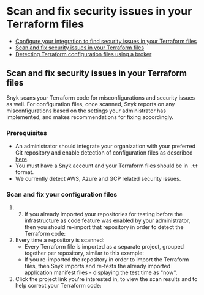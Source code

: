# Scan and fix security issues in your Terraform  files

* [ Configure your integration to find security issues in your Terraform files](/hc/en-us/articles/360011018938-Configure-your-integration-to-find-security-issues-in-your-Terraform-files)
* [ Scan and fix security issues in your Terraform files](/hc/en-us/articles/360010916577-Scan-and-fix-security-issues-in-your-Terraform-files)
* [ Detecting Terraform configuration files using a broker](/hc/en-us/articles/360011018778-Detecting-Terraform-configuration-files-using-a-broker)

##  Scan and fix security issues in your Terraform files

Snyk scans your Terraform code for misconfigurations and security issues as well. For configuration files, once scanned, Snyk reports on any misconfigurations based on the settings your administrator has implemented, and makes recommendations for fixing accordingly.

### Prerequisites

* An administrator should integrate your organization with your preferred Git repository and enable detection of configuration files as described [here](https://support.snyk.io/hc/en-us/articles/360011018938-Configure-your-integration-to-find-security-issues-in-your-Terraform-files).
* You must have a Snyk account and your Terraform files should be in `.tf` format.
* We currently detect AWS, Azure and GCP related security issues.

### Scan and fix your configuration files

1. 2. If you already imported your repositories for testing before the infrastructure as code feature was enabled by your administrator, then you should re-import that repository in order to detect the Terraform code:
3. Every time a repository is scanned:
   * Every Terraform file is imported as a separate project, grouped together per repository, similar to this example:
   * If you re-imported the repository in order to import the Terraform files, then Snyk imports and re-tests the already imported application manifest files - displaying the test time as "now".
4. Click the project link you're interested in, to view the scan results and to help correct your Terraform code: 


